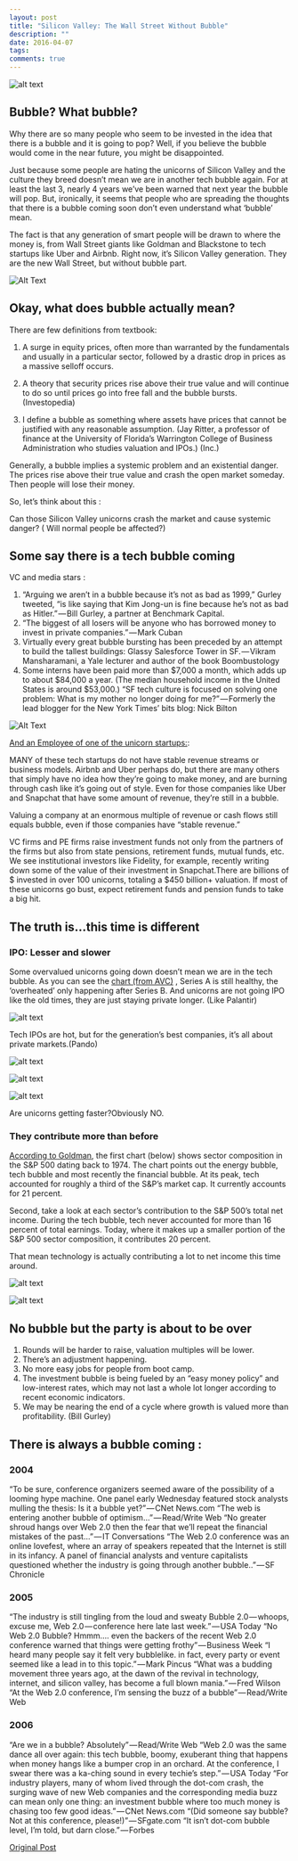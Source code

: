 ```yaml
---
layout: post
title: "Silicon Valley: The Wall Street Without Bubble"
description: ""
date: 2016-04-07
tags: 
comments: true
---
```


![alt text](https://cdn-images-1.medium.com/max/2000/1*sioMiIEys7H-oPQ5bBNpAQ.jpeg "Logo Title Text 1")

## Bubble? What bubble?
Why there are so many people who seem to be invested in the idea that there is a bubble and it is going to pop? Well, if you believe the bubble would come in the near future, you might be disappointed.

Just because some people are hating the unicorns of Silicon Valley and the culture they breed doesn’t mean we are in another tech bubble again. For at least the last 3, nearly 4 years we’ve been warned that next year the bubble will pop. But, ironically, it seems that people who are spreading the thoughts that there is a bubble coming soon don’t even understand what ‘bubble’ mean.

The fact is that any generation of smart people will be drawn to where the money is, from Wall Street giants like Goldman and Blackstone to tech startups like Uber and Airbnb. Right now, it’s Silicon Valley generation. They are the new Wall Street, but without bubble part.

![Alt Text](https://media.giphy.com/media/3osxYamKD88c6pXdfO/giphy.gif)

## Okay, what does bubble actually mean?

There are few definitions from textbook:

1. A surge in equity prices, often more than warranted by the fundamentals and usually in a particular sector, followed by a drastic drop in prices as a massive selloff occurs.

2. A theory that security prices rise above their true value and will continue to do so until prices go into free fall and the bubble bursts. (Investopedia)

3. I define a bubble as something where assets have prices that cannot be justified with any reasonable assumption. (Jay Ritter, a professor of finance at the University of Florida’s Warrington College of Business Administration who studies valuation and IPOs.) (Inc.)

Generally, a bubble implies a systemic problem and an existential danger. The prices rise above their true value and crash the open market someday. Then people will lose their money.

So, let’s think about this :

Can those Silicon Valley unicorns crash the market and cause systemic danger? ( Will normal people be affected?)

## Some say there is a tech bubble coming

VC and media stars :

1. “Arguing we aren’t in a bubble because it’s not as bad as 1999,” Gurley tweeted, “is like saying that Kim Jong-un is fine because he’s not as bad as Hitler.” — Bill Gurley, a partner at Benchmark Capital.
2. “The biggest of all losers will be anyone who has borrowed money to invest in private companies.” — Mark Cuban
3. Virtually every great bubble bursting has been preceded by an attempt to build the tallest buildings: Glassy Salesforce Tower in SF. — Vikram Mansharamani, a Yale lecturer and author of the book Boombustology
4. Some interns have been paid more than $7,000 a month, which adds up to about $84,000 a year. (The median household income in the United States is around $53,000.) “SF tech culture is focused on solving one problem: What is my mother no longer doing for me?” — Formerly the lead blogger for the New York Times’ bits blog: Nick Bilton

![Alt Text](https://media.giphy.com/media/7WlEkydlQEi0o/giphy.gif)

[And an Employee of one of the unicorn startups:](https://www.reddit.com/r/investing/comments/3ulai3/are_we_on_the_verge_of_a_different_tech_bubble/):

MANY of these tech startups do not have stable revenue streams or business models. Airbnb and Uber perhaps do, but there are many others that simply have no idea how they’re going to make money, and are burning through cash like it’s going out of style. Even for those companies like Uber and Snapchat that have some amount of revenue, they’re still in a bubble. 

Valuing a company at an enormous multiple of revenue or cash flows still equals bubble, even if those companies have “stable revenue.”

VC firms and PE firms raise investment funds not only from the partners of the firms but also from state pensions, retirement funds, mutual funds, etc. We see institutional investors like Fidelity, for example, recently writing down some of the value of their investment in Snapchat.There are billions of $ invested in over 100 unicorns, totaling a $450 billion+ valuation. If most of these unicorns go bust, expect retirement funds and pension funds to take a big hit.



## The truth is…this time is different

### IPO: Lesser and slower

Some overvalued unicorns going down doesn’t mean we are in the tech bubble. As you can see the [chart (from AVC)](http://avc.com/2015/06/two-charts/?utm_medium=email&utm_source=cb_daily&utm_campaign=email) , Series A is still healthy, the ‘overheated’ only happening after Series B. And unicorns are not going IPO like the old times, they are just staying private longer. (Like Palantir)

![alt text](https://cdn-images-1.medium.com/max/1600/1*ssMjVh4BL0YOsqBFxDZT3w.jpeg "Logo Title Text 1")

Tech IPOs are hot, but for the generation’s best companies, it’s all about private markets.(Pando)

![alt text](https://cdn-images-1.medium.com/max/1600/1*_7CQ3Ev5GKjvmg_42yBQqg.png "Logo Title Text 1")

![alt text](https://cdn-images-1.medium.com/max/1600/1*4W4h-fmEhgtB_fIAz8tkIg.png "Logo Title Text 1")

![alt text](https://cdn-images-1.medium.com/max/2000/1*-MlDcPrbNOEqEG3Pz3LETw.png "Logo Title Text 1")

Are unicorns getting faster?Obviously NO.


### They contribute more than before

[According to Goldman](https://www.bloomberg.com/news/articles/2016-01-06/goldman-there-s-the-huge-difference-between-the-tech-bubble-and-today-s-market), the first chart (below) shows sector composition in the S&P 500 dating back to 1974. The chart points out the energy bubble, tech bubble and most recently the financial bubble. At its peak, tech accounted for roughly a third of the S&P’s market cap. It currently accounts for 21 percent.

Second, take a look at each sector’s contribution to the S&P 500’s total net income. During the tech bubble, tech never accounted for more than 16 percent of total earnings. Today, where it makes up a smaller portion of the S&P 500 sector composition, it contributes 20 percent.

That mean technology is actually contributing a lot to net income this time around.

![alt text](https://cdn-images-1.medium.com/max/2000/1*3HysaNJAc8XQUzAyeFYP9A.png "Logo Title Text 1")

![alt text](https://cdn-images-1.medium.com/max/2000/1*suNo9rYCWLj8TF0IkDimAA.png "Logo Title Text 1")

## No bubble but the party is about to be over

1. Rounds will be harder to raise, valuation multiples will be lower.
2. There’s an adjustment happening.
4. No more easy jobs for people from boot camp.
5. The investment bubble is being fueled by an “easy money policy” and low-interest rates, which may not last a whole lot longer according to recent economic indicators.
6. We may be nearing the end of a cycle where growth is valued more than profitability. (Bill Gurley)

## There is always a bubble coming :

### 2004

“To be sure, conference organizers seemed aware of the possibility of a looming hype machine. One panel early Wednesday featured stock analysts mulling the thesis: Is it a bubble yet?” — CNet News.com
“The web is entering another bubble of optimism…” — Read/Write Web
“No greater shroud hangs over Web 2.0 then the fear that we’ll repeat the financial mistakes of the past…” — IT Conversations
“The Web 2.0 conference was an online lovefest, where an array of speakers repeated that the Internet is still in its infancy. A panel of financial analysts and venture capitalists questioned whether the industry is going through another bubble..” — SF Chronicle

### 2005

“The industry is still tingling from the loud and sweaty Bubble 2.0 — whoops, excuse me, Web 2.0 — conference here late last week.” — USA Today
“No Web 2.0 Bubble? Hmmm…. even the backers of the recent Web 2.0 conference warned that things were getting frothy” — Business Week
“I heard many people say it felt very bubblelike. in fact, every party or event seemed like a lead in to this topic.” — Mark Pincus
“What was a budding movement three years ago, at the dawn of the revival in technology, internet, and silicon valley, has become a full blown mania.” — Fred Wilson
“At the Web 2.0 conference, I’m sensing the buzz of a bubble” — Read/Write Web

### 2006

“Are we in a bubble? Absolutely” — Read/Write Web
“Web 2.0 was the same dance all over again: this tech bubble, boomy, exuberant thing that happens when money hangs like a bumper crop in an orchard. At the conference, I swear there was a ka-ching sound in every techie’s step.” — USA Today
“For industry players, many of whom lived through the dot-com crash, the surging wave of new Web companies and the corresponding media buzz can mean only one thing: an investment bubble where too much money is chasing too few good ideas.” — CNet News.com
“(Did someone say bubble? Not at this conference, please!)” — SFgate.com
“It isn’t dot-com bubble level, I’m told, but darn close.” — Forbes


[Original Post](https://medium.com/startup-blink/silicon-valley-the-wall-street-without-bubble-c5bc68135df)
